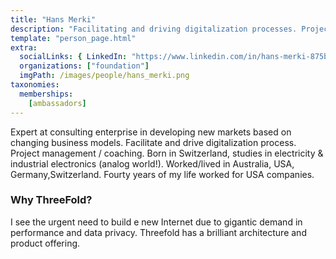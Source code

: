 ```yaml
---
title: "Hans Merki"
description: "Facilitating and driving digitalization processes. Project management / coaching."
template: "person_page.html"
extra:
  socialLinks: { LinkedIn: "https://www.linkedin.com/in/hans-merki-875b1b15/"}
  organizations: ["foundation"]
  imgPath: /images/people/hans_merki.png
taxonomies:
  memberships:
    [ambassadors]
---
```


Expert at consulting enterprise in developing new markets based on changing business models. Facilitate and drive digitalization process. Project management / coaching. Born in Switzerland, studies in electricity & industrial electronics (analog world!). Worked/lived in Australia, USA, Germany,Switzerland. Fourty years of my life worked for USA companies.


### Why ThreeFold?

I see the urgent need to build e new Internet due to gigantic demand in performance and data privacy. Threefold has a brilliant architecture and product offering.